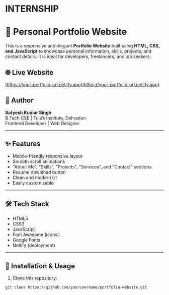 # INTERNSHIP
# 💼 Personal Portfolio Website

This is a responsive and elegant **Portfolio Website** built using **HTML, CSS, and JavaScript** to showcase personal information, skills, projects, and contact details. It is ideal for developers, freelancers, and job seekers.

## 🌐 Live Website
[https://your-portfolio-url.netlify.app](https://your-portfolio-url.netlify.app)

## 👤 Author
**Satyesh Kumar Singh**  
B.Tech CSE | Tula’s Institute, Dehradun  
Frontend Developer | Web Designer

---

## ✨ Features

- Mobile-friendly responsive layout
- Smooth scroll animations
- "About Me", "Skills", "Projects", "Services", and "Contact" sections
- Resume download button
- Clean and modern UI
- Easily customizable

---

## 🛠️ Tech Stack

- HTML5  
- CSS3  
- JavaScript  
- Font Awesome (icons)  
- Google Fonts  
- Netlify (deployment)

---

## 🚀 Installation & Usage

1. Clone this repository:
```bash
git clone https://github.com/yourusername/portfolio-website.git
